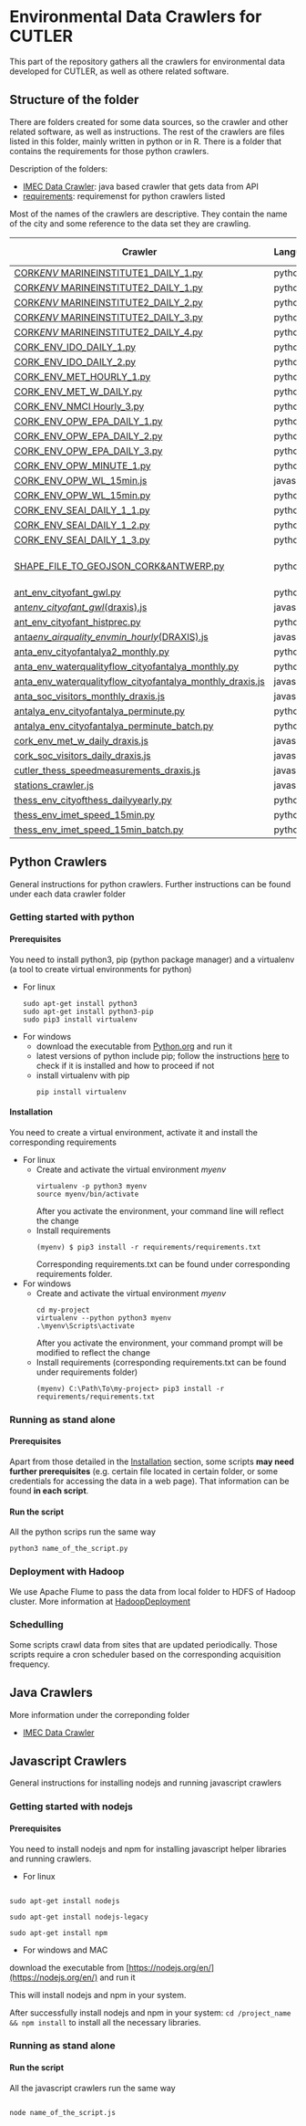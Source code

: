 # Environmental Data Crawlers for CUTLER

This part of the repository gathers all the crawlers for environmental data developed for CUTLER, as well as othere related software.

## Structure of the folder

There are folders created for some data sources, so the crawler and other related software, as well as instructions.
The rest of the crawlers are files listed in this folder, mainly written in python or in R. There is a folder that contains the requirements for those python crawlers.

Description of the folders:

- [IMEC Data Crawler](ANT_ENV_IMEC/): java based crawler that gets data from API
- [requirements](requirements/): requiremenst for python crawlers listed

Most of the names of the crawlers are descriptive. They contain the name of the city and some reference to the data set they are crawling.

| Crawler                                                                                                                | Language   | Origin    | Credentials needed | Schedulling | Notes                |
| ---------------------------------------------------------------------------------------------------------------------- | ---------- | --------- | ------------------ | ----------- | -------------------- |
| [CORK*ENV* MARINEINSTITUTE1_DAILY_1.py](CORK_ENV_%20MARINEINSTITUTE1_DAILY_1.py)                                       | python     | URL       | -                  | -           | -                    |
| [CORK*ENV* MARINEINSTITUTE2_DAILY_1.py](CORK_ENV_%20MARINEINSTITUTE2_DAILY_1.py)                                       | python     | URL       | -                  | -           | -                    |
| [CORK*ENV* MARINEINSTITUTE2_DAILY_2.py](CORK_ENV_%20MARINEINSTITUTE2_DAILY_2.py)                                       | python     | URL       | -                  | -           | -                    |
| [CORK*ENV* MARINEINSTITUTE2_DAILY_3.py](CORK_ENV_%20MARINEINSTITUTE2_DAILY_3.py)                                       | python     | URL       | -                  | -           | -                    |
| [CORK*ENV* MARINEINSTITUTE2_DAILY_4.py](CORK_ENV_%20MARINEINSTITUTE2_DAILY_4.py)                                       | python     | URL       | -                  | -           | -                    |
| [CORK_ENV_IDO_DAILY_1.py](CORK_ENV_IDO_DAILY_1.py)                                                                     | python     | URL       | -                  | -           | -                    |
| [CORK_ENV_IDO_DAILY_2.py](CORK_ENV_IDO_DAILY_2.py)                                                                     | python     | URL       | -                  | -           | -                    |
| [CORK_ENV_MET_HOURLY_1.py](CORK_ENV_MET_HOURLY%20_1.py)                                                                | python     | URL       | -                  | -           | -                    |
| [CORK_ENV_MET_W_DAILY.py](CORK_ENV_MET_W_DAILY.py)                                                                     | python     | URL       | -                  | -           | -                    |
| [CORK_ENV_NMCI Hourly_3.py](CORK_ENV_NMCI%20_Hourly_3.py)                                                              | python     | URL       | -                  | -           | -                    |
| [CORK_ENV_OPW_EPA_DAILY_1.py](CORK_ENV_OPW_EPA_DAILY_1.py)                                                             | python     | URL       | -                  | -           | -                    |
| [CORK_ENV_OPW_EPA_DAILY_2.py](CORK_ENV_OPW_EPA_DAILY_2.py)                                                             | python     | URL       | -                  | -           | -                    |
| [CORK_ENV_OPW_EPA_DAILY_3.py](CORK_ENV_OPW_EPA_DAILY_3.py)                                                             | python     | URL       | -                  | -           | -                    |
| [CORK_ENV_OPW_MINUTE_1.py](CORK_ENV_OPW_MINUTE_1.py)                                                                   | python     | URL       | -                  | -           | -                    |
| [CORK_ENV_OPW_WL_15min.js](CORK_ENV_OPW_WL_15min.js)                                                                   | javascript | -         | -                  | -           | -                    |
| [CORK_ENV_OPW_WL_15min.py](CORK_ENV_OPW_WL_15min.py)                                                                   | python     | URL       | -                  | -           | -                    |
| [CORK_ENV_SEAI_DAILY_1_1.py](CORK_ENV_SEAI_DAILY_1_1.py)                                                               | python     | URL       | -                  | -           | -                    |
| [CORK_ENV_SEAI_DAILY_1_2.py](CORK_ENV_SEAI_DAILY_1_2.py)                                                               | python     | URL       | -                  | -           | -                    |
| [CORK_ENV_SEAI_DAILY_1_3.py](CORK_ENV_SEAI_DAILY_1_3.py)                                                               | python     | URL       | -                  | -           | -                    |
| [SHAPE_FILE_TO_GEOJSON_CORK&ANTWERP.py](SHAPE_FILE_TO_GEOJSON_CORK&ANTWERP.py)                                         | python     | SHP FILE  |                    |             | shapefile to GeoJSON |  |
| [ant_env_cityofant_gwl.py](ant_env_cityofant_gwl.py)                                                                   | python     | EXCEL     | -                  | -           | -                    | - |
| [ant*env_cityofant_gwl*(draxis).js](<ant_env_cityofant_gwl_(draxis).js>)                                               | javascript | -         | -                  | -           | -                    |
| [ant_env_cityofant_histprec.py](ant_env_cityofant_histprec.py)                                                         | python     | EXCEL     | -                  | -           | -                    |
| [anta*env_airquality_envmin_hourly*(DRAXIS).js](<anta_env_airquality_envmin_hourly_(DRAXIS).js>)                       | javascript | -         | -                  | -           | -                    |
| [anta_env_cityofantalya2_monthly.py](anta_env_cityofantalya2_monthly.py)                                               | python     | EXCEL     | -                  | -           | -                    |
| [anta_env_waterqualityflow_cityofantalya_monthly.py](anta_env_waterqualityflow_cityofantalya_monthly.py)               | python     | EXCEL     | -                  | -           | -                    |
| [anta_env_waterqualityflow_cityofantalya_monthly_draxis.js](anta_env_waterqualityflow_cityofantalya_monthly_draxis.js) | javascript | -         | -                  | -           | -                    |
| [anta_soc_visitors_monthly_draxis.js](anta_soc_visitors_monthly_draxis.js)                                             | javascript | -         | -                  | -           | -                    |
| [antalya_env_cityofantalya_perminute.py](antalya_env_cityofantalya_perminute.py)                                       | python     | URL       | -                  | Yes         | -                    |
| [antalya_env_cityofantalya_perminute_batch.py](antalya_env_cityofantalya_perminute_batch.py)                           | python     | URL       | -                  | -           | -                    |
| [cork_env_met_w_daily_draxis.js](cork_env_met_w_daily_draxis.js)                                                       | javascript | -         | -                  | -           | -                    |
| [cork_soc_visitors_daily_draxis.js](cork_soc_visitors_daily_draxis.js)                                                 | javascript | -         | -                  | -           | -                    |
| [cutler_thess_speedmeasurements_draxis.js](cutler_thess_speedmeasurements_draxis.js)                                   | javascript | -         | -                  | -           | -                    |
| [stations_crawler.js](stations_crawler.js)                                                                             | javascript | -         | -                  | -           | -                    |
| [thess_env_cityofthess_dailyyearly.py](thess_env_cityofthess_dailyyearly.py)                                           | python     | URL+EXCEL | -                  | -           | -                    |
| [thess_env_imet_speed_15min.py](thess_env_imet_speed_15min.py)                                                         | python     | URL+EXCEL | Yes                | Yes         | -                    |
| [thess_env_imet_speed_15min_batch.py](thess_env_imet_speed_15min_batch.py)                                             | python     | URL+EXCEL | Yes                | -           | -                    |

## Python Crawlers

General instructions for python crawlers. Further instructions can be found under each data crawler folder

### Getting started with python

#### Prerequisites

You need to install python3, pip (python package manager) and a virtualenv (a tool to create virtual environments for python)

- For linux
  ```
  sudo apt-get install python3
  sudo apt-get install python3-pip
  sudo pip3 install virtualenv
  ```
- For windows
  - download the executable from [Python.org](https://www.python.org/downloads/) and run it
  - latest versions of python include pip; follow the instructions [here](https://packaging.python.org/tutorials/installing-packages/#id13) to check if it is installed and how to proceed if not
  - install virtualenv with pip
    ```
    pip install virtualenv
    ```

#### Installation

You need to create a virtual environment, activate it and install the corresponding requirements

- For linux
  - Create and activate the virtual environment _myenv_
    ```
    virtualenv -p python3 myenv
    source myenv/bin/activate
    ```
    After you activate the environment, your command line will reflect the change
  - Install requirements
    ```
    (myenv) $ pip3 install -r requirements/requirements.txt
    ```
    Corresponding requirements.txt can be found under corresponding requirements folder.
- For windows
  - Create and activate the virtual environment _myenv_
    ```
    cd my-project
    virtualenv --python python3 myenv
    .\myenv\Scripts\activate
    ```
    After you activate the environment, your command prompt will be modified to reflect the change
  - Install requirements (corresponding requirements.txt can be found under requirements folder)
    ```
    (myenv) C:\Path\To\my-project> pip3 install -r requirements/requirements.txt
    ```

### Running as stand alone

#### Prerequisites

Apart from those detailed in the [Installation](#installation) section, some scripts **may need further prerequisites** (e.g. certain file located in certain folder, or some credentials for accessing the data in a web page). That information can be found **in each script**.

#### Run the script

All the python scrips run the same way

```
python3 name_of_the_script.py
```

### Deployment with Hadoop

We use Apache Flume to pass the data from local folder to HDFS of Hadoop cluster. More information at [HadoopDeployment](../HadoopDeployment/)

### Schedulling

Some scripts crawl data from sites that are updated periodically. Those scripts require a cron scheduler based on the corresponding acquisition frequency.

## Java Crawlers

More information under the correponding folder

- [IMEC Data Crawler](ANT_ENV_IMEC/)

## Javascript Crawlers

General instructions for installing nodejs and running javascript crawlers

### Getting started with nodejs

#### Prerequisites

You need to install nodejs and npm for installing javascript helper libraries and running crawlers.

- For linux

```

sudo apt-get install nodejs

sudo apt-get install nodejs-legacy

sudo apt-get install npm

```

- For windows and MAC

download the executable from [https://nodejs.org/en/](https://nodejs.org/en/) and run it

This will install nodejs and npm in your system.

After successfully install nodejs and npm in your system:
`cd /project_name && npm install`
to install all the necessary libraries.

### Running as stand alone

#### Run the script

All the javascript crawlers run the same way

```

node name_of_the_script.js

```
